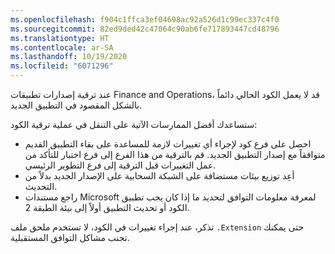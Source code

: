 ```yaml
---
ms.openlocfilehash: f904c1ffca3ef04698ac92a526d1c99ec337c4f0
ms.sourcegitcommit: 82ed9ded42c47064c90ab6fe717893447cd48796
ms.translationtype: HT
ms.contentlocale: ar-SA
ms.lasthandoff: 10/19/2020
ms.locfileid: "6071296"
---
```


عند ترقية إصدارات تطبيقات Finance and Operations، قد لا يعمل الكود الحالي دائماً بالشكل المقصود في التطبيق الجديد.

ستساعدك أفضل الممارسات الآتية على التنقل في عملية ترقية الكود:

-    احصل على فرع كود لإجراء أي تغييرات لازمة للمساعدة على بقاء التطبيق القديم متوافقاً مع إصدار التطبيق الجديد. قم بالترقية من هذا الفرع إلى فرع اختبار للتأكد من عمل التغييرات قبل الترقية إلى فرع التطوير الرئيسي.
-   أعِد توزيع بيئات مستضافة على الشبكة السحابية على الإصدار الجديد بدلاً من التحديث.
-   راجع مستندات Microsoft لمعرفة معلومات التوافق لتحديد ما إذا كان يجب تطبيق الكود أو تحديث التطبيق أولاً إلى بيئة الطبقة 2. 

تذكر، عند إجراء تغييرات في الكود، لا تستخدم ملحق ملف `.Extension` حتى يمكنك تجنب مشاكل التوافق المستقبلية.
